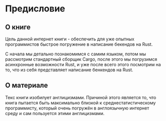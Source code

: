 # Предисловие

## О книге

Цель данной интернет книги - обеспечить для уже опытных программистов быстрое погружение в написание бекендов на Rust.

С начала мы детально познакомимся с самим языком, потом мы рассмотрим стандартный сборщик Cargo, после этого мы погрузимся асинхронные возможности Rust, и уже после всего этого посмотрим на то, что из себя представляет написание бенкендов на Rust.

## О материале

Текс книги изобилует англицизмами. Причиной этого является то, что книга пытается быть максимально близкой к среднестатистическому программисту, который очень погружён в англоязычную интернет среду и сам пользуется этими англицизмами.
